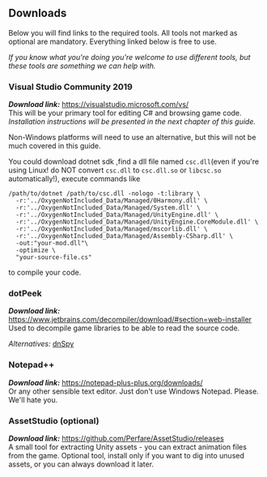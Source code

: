 ## Downloads

Below you will find links to the required tools. All tools not marked as optional are mandatory. Everything linked below is free to use. 

*If you know what you're doing you're welcome to use different tools, but these tools are something we can help with.*

### Visual Studio Community 2019
***Download link:*** https://visualstudio.microsoft.com/vs/  
This will be your primary tool for editing C# and browsing game code.  
*Installation instructions will be presented in the next chapter of this guide.*

Non-Windows platforms will need to use an alternative, but this will not be much covered in this guide.

You could download dotnet sdk ,find a dll file named `csc.dll`(even if you're using Linux! do NOT convert `csc.dll` to `csc.dll.so` or `libcsc.so` automatically!), execute commands like
```
/path/to/dotnet /path/to/csc.dll -nologo -t:library \
  -r:'../OxygenNotIncluded_Data/Managed/0Harmony.dll' \
  -r:'../OxygenNotIncluded_Data/Managed/System.dll' \
  -r:'../OxygenNotIncluded_Data/Managed/UnityEngine.dll' \
  -r:'../OxygenNotIncluded_Data/Managed/UnityEngine.CoreModule.dll' \
  -r:'../OxygenNotIncluded_Data/Managed/mscorlib.dll' \
  -r:'../OxygenNotIncluded_Data/Managed/Assembly-CSharp.dll' \
  -out:"your-mod.dll"\
  -optimize \
  "your-source-file.cs"
```
to compile your code.

### dotPeek
***Download link:*** https://www.jetbrains.com/decompiler/download/#section=web-installer  
Used to decompile game libraries to be able to read the source code.

*Alternatives:* [dnSpy](https://github.com/0xd4d/dnSpy/releases)

### Notepad++
***Download link:*** https://notepad-plus-plus.org/downloads/  
Or any other sensible text editor. Just don't use Windows Notepad. Please. We'll hate you.

### AssetStudio (optional)
***Download link:*** https://github.com/Perfare/AssetStudio/releases  
A small tool for extracting Unity assets - you can extract animation files from the game. Optional tool, install only if you want to dig into unused assets, or you can always download it later.
